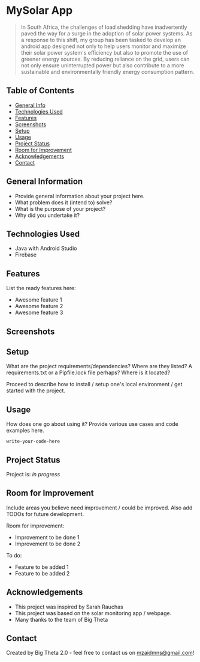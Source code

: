 # MySolar App
>In South Africa, the challenges of load shedding have inadvertently paved the way for a surge in the adoption of solar power systems. As a response to this shift, my group has been tasked to develop an android app designed not only to help users monitor and maximize their solar power system's efficiency but also to promote the use of greener energy sources. By reducing reliance on the grid, users can not only ensure uninterrupted power but also contribute to a more sustainable and environmentally friendly energy consumption pattern.

<!-- Live demo [_here_](https://www.example.com).  If you have the project hosted somewhere, include the link here. -->

## Table of Contents
* [General Info](#general-information)
* [Technologies Used](#technologies-used)
* [Features](#features)
* [Screenshots](#screenshots)
* [Setup](#setup)
* [Usage](#usage)
* [Project Status](#project-status)
* [Room for Improvement](#room-for-improvement)
* [Acknowledgements](#acknowledgements)
* [Contact](#contact)
<!-- * [License](#license) -->


## General Information
- Provide general information about your project here.
- What problem does it (intend to) solve?
- What is the purpose of your project?
- Why did you undertake it?
<!-- You don't have to answer all the questions - just the ones relevant to your project. -->


## Technologies Used
- Java with Android Studio
- Firebase


## Features
List the ready features here:
- Awesome feature 1
- Awesome feature 2
- Awesome feature 3


## Screenshots

<!-- If you have screenshots you'd like to share, include them here. -->


## Setup
What are the project requirements/dependencies? Where are they listed? A requirements.txt or a Pipfile.lock file perhaps? Where is it located?

Proceed to describe how to install / setup one's local environment / get started with the project.


## Usage
How does one go about using it?
Provide various use cases and code examples here.

`write-your-code-here`


## Project Status
Project is: _in progress_


## Room for Improvement
Include areas you believe need improvement / could be improved. Also add TODOs for future development.

Room for improvement:
- Improvement to be done 1
- Improvement to be done 2

To do:
- Feature to be added 1
- Feature to be added 2


## Acknowledgements
- This project was inspired by Sarah Rauchas
- This project was based on the solar monitoring app / webpage.
- Many thanks to the team of Big Theta


## Contact
Created by Big Theta 2.0 - feel free to contact us on mzaidmns@gmail.com!

<!-- Optional -->
<!-- ## License -->
<!-- This project is open source and available under the [... License](). -->

<!-- You don't have to include all sections - just the one's relevant to your project -->
